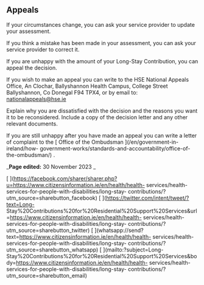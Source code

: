 ##  Appeals

If your circumstances change, you can ask your service provider to update your
assessment.

If you think a mistake has been made in your assessment, you can ask your
service provider to correct it.

If you are unhappy with the amount of your Long-Stay Contribution, you can
appeal the decision.

If you wish to make an appeal you can write to the HSE National Appeals
Office, An Clochar, Ballyshannon Health Campus, College Street Ballyshannon,
Co Donegal F94 TPX4, or by email to: [ nationalappeals@hse.ie
](mailto:nationalappeals@hse.ie)

Explain why you are dissatisfied with the decision and the reasons you want it
to be reconsidered. Include a copy of the decision letter and any other
relevant documents.

If you are still unhappy after you have made an appeal you can write a letter
of complaint to the [ Office of the Ombudsman ](/en/government-in-ireland/how-
government-works/standards-and-accountability/office-of-the-ombudsman/) .

_**Page edited:** 30 November 2023 _

[
](https://facebook.com/sharer/sharer.php?u=https://www.citizensinformation.ie/en/health/health-
services/health-services-for-people-with-disabilities/long-stay-
contributions/?utm_source=sharebutton_facebook) [
](https://twitter.com/intent/tweet/?text=Long-
Stay%20Contributions%20for%20Residential%20Support%20Services&url=https://www.citizensinformation.ie/en/health/health-
services/health-services-for-people-with-disabilities/long-stay-
contributions/?utm_source=sharebutton_twitter) [
](whatsapp://send?text=https://www.citizensinformation.ie/en/health/health-
services/health-services-for-people-with-disabilities/long-stay-
contributions/?utm_source=sharebutton_whatsapp) [ ](mailto:?subject=Long-
Stay%20Contributions%20for%20Residential%20Support%20Services&body=https://www.citizensinformation.ie/en/health/health-
services/health-services-for-people-with-disabilities/long-stay-
contributions/?utm_source=sharebutton_email) [ ](javascript:void\(0\))
